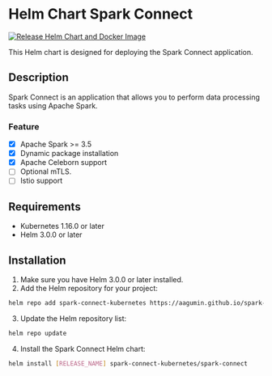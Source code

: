 # Helm Chart Spark Connect

[![Release Helm Chart and Docker Image](https://github.com/aagumin/spark-connect-kubernetes/actions/workflows/release.yaml/badge.svg)](https://github.com/aagumin/spark-connect-kubernetes/actions/workflows/release.yaml)

This Helm chart is designed for deploying the Spark Connect application.

## Description

Spark Connect is an application that allows you to perform data processing tasks using Apache Spark.

### Feature

- [X] Apache Spark >= 3.5
- [X] Dynamic package installation
- [X] Apache Celeborn support
- [ ] Optional mTLS.
- [ ] Istio support 

## Requirements

- Kubernetes 1.16.0 or later
- Helm 3.0.0 or later

## Installation

1. Make sure you have Helm 3.0.0 or later installed.
2. Add the Helm repository for your project:

```sh
helm repo add spark-connect-kubernetes https://aagumin.github.io/spark-connect-kubernetes
```

3. Update the Helm repository list:

```sh
helm repo update
```

4. Install the Spark Connect Helm chart:

```sh
helm install [RELEASE_NAME] spark-connect-kubernetes/spark-connect
```
